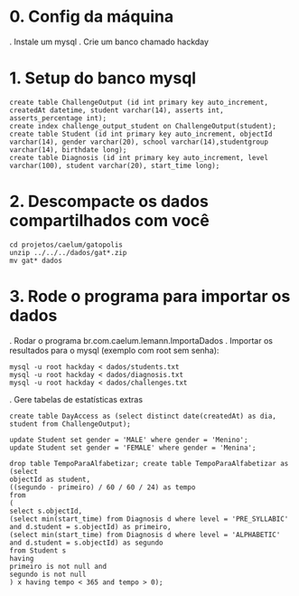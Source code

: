 # 0. Config da máquina

. Instale um mysql
. Crie um banco chamado hackday

# 1. Setup do banco mysql

```
create table ChallengeOutput (id int primary key auto_increment, createdAt datetime, student varchar(14), asserts int, asserts_percentage int);
create index challenge_output_student on ChallengeOutput(student);
create table Student (id int primary key auto_increment, objectId varchar(14), gender varchar(20), school varchar(14),studentgroup varchar(14), birthdate long);
create table Diagnosis (id int primary key auto_increment, level varchar(100), student varchar(20), start_time long);
```

# 2. Descompacte os dados compartilhados com você

```
cd projetos/caelum/gatopolis
unzip ../../../dados/gat*.zip
mv gat* dados
```

# 3. Rode o programa para importar os dados

. Rodar o programa br.com.caelum.lemann.ImportaDados
. Importar os resultados para o mysql (exemplo com root sem senha):

```
mysql -u root hackday < dados/students.txt
mysql -u root hackday < dados/diagnosis.txt
mysql -u root hackday < dados/challenges.txt
```

. Gere tabelas de estatísticas extras

```
create table DayAccess as (select distinct date(createdAt) as dia, student from ChallengeOutput);

update Student set gender = 'MALE' where gender = 'Menino';
update Student set gender = 'FEMALE' where gender = 'Menina';

drop table TempoParaAlfabetizar; create table TempoParaAlfabetizar as (select
objectId as student, 
((segundo - primeiro) / 60 / 60 / 24) as tempo
from
(
select s.objectId,
(select min(start_time) from Diagnosis d where level = 'PRE_SYLLABIC' and d.student = s.objectId) as primeiro,
(select min(start_time) from Diagnosis d where level = 'ALPHABETIC' and d.student = s.objectId) as segundo
from Student s
having
primeiro is not null and
segundo is not null
) x having tempo < 365 and tempo > 0);
```
